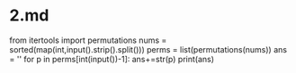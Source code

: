 # 2.md

from itertools import permutations
nums = sorted(map(int,input().strip().split()))
perms = list(permutations(nums))
ans = ''
for p in perms[int(input())-1]:
    ans+=str(p)
print(ans)
